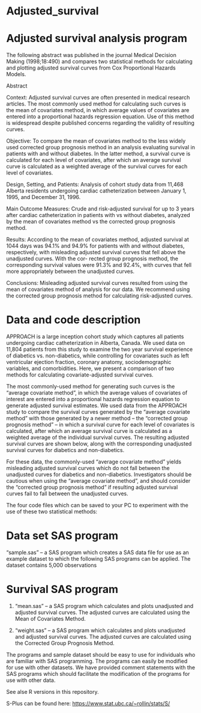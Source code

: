 # Adjusted_survival

# Adjusted survival analysis program

The following abstract was published in the journal Medical Decision Making (1998;18:490) and compares two statistical methods for calculating and plotting adjusted survival curves from Cox Proportional Hazards Models.

Abstract

Context: Adjusted survival curves are often presented in medical research articles. The most commonly used method for calculating such curves is the mean of covariates method, in which average values of covariates are entered into a proportional hazards regression equation. Use of this method is widespread despite published concerns regarding the validity of resulting curves.

Objective: To compare the mean of covariates method to the less widely used corrected group prognosis method in an analysis evaluating survival in patients with and without diabetes. In the latter method, a survival curve is calculated for each level of covariates, after which an average survival curve is calculated as a weighted average of the survival curves for each level of covariates.

Design, Setting, and Patients: Analysis of cohort study data from 11,468 Alberta residents undergoing cardiac catheterization between January 1, 1995, and December 31, 1996.

Main Outcome Measures: Crude and risk-adjusted survival for up to 3 years after cardiac catheterization in patients with vs without diabetes, analyzed by the mean of covariates method vs the corrected group prognosis method.

Results: According to the mean of covariates method, adjusted survival at 1044 days was 94.1% and 94.9% for patients with and without diabetes, respectively, with misleading adjusted survival curves that fell above the unadjusted curves. With the cor- rected group prognosis method, the corresponding survival values were 91.3% and 92.4%, with curves that fell more appropriately between the unadjusted curves.

Conclusions: Misleading adjusted survival curves resulted from using the mean of covariates method of analysis for our data. We recommend using the corrected group prognosis method for calculating risk-adjusted curves.


# Data and code description

APPROACH is a large inception cohort study which captures all patients undergoing cardiac catheterization in Alberta, Canada. We used data on 11,804 patients from this study to examine the two year survival experience of diabetics vs. non-diabetics, while controlling for covariates such as left ventricular ejection fraction, coronary anatomy, sociodemographic variables, and comorbidities. Here, we present a comparison of two methods for calculating covariate-adjusted survival curves.

The most commonly-used method for generating such curves is the “average covariate method”, in which the average values of covariates of interest are entered into a proportional hazards regression equation to generate adjusted survival estimates. We used data from the APPROACH study to compare the survival curves generated by the “average covariate method” with those generated by a newer method – the “corrected group prognosis method” – in which a survival curve for each level of covariates is calculated, after which an average survival curve is calculated as a weighted average of the individual survival curves. The resulting adjusted survival curves are shown below, along with the corresponding unadjusted survival curves for diabetics and non-diabetics.

For these data, the commonly-used “average covariate method” yields misleading adjusted survival curves which do not fall between the unadjusted curves for diabetics and non-diabetics. Investigators should be cautious when using the “average covariate method”, and should consider the “corrected group prognosis method” if resulting adjusted survival curves fail to fall between the unadjusted curves.

The four code files which can be saved to your PC to experiment with the use of these two statistical methods:

# Data set SAS program
“sample.sas” – a SAS program which creates a SAS data file for use as an example dataset to which the following SAS programs can be applied. The dataset contains 5,000 observations

# Survival SAS program
1. “mean.sas” – a SAS program which calculates and plots unadjusted and adjusted survival curves. The adjusted curves are calculated using the Mean of Covariates Method.

2. “weight.sas” – a SAS program which calculates and plots unadjusted and adjusted survival curves. The adjusted curves are calculated using the Corrected Group Prognosis Method.


The programs and sample dataset should be easy to use for individuals who are familiar with SAS programming. The programs can easily be modified for use with other datasets. We have provided comment statements with the SAS programs which should facilitate the modification of the programs for use with other data.

See alse R versions in this repository.

S-Plus can be found here: https://www.stat.ubc.ca/~rollin/stats/S/
